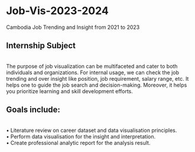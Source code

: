 # Job-Vis-2023-2024
Cambodia Job Trending and Insight from 2021 to 2023
## Internship Subject
<br>The purpose of job visualization can be multifaceted and cater to both individuals and organizations.
For internal usage, we can check the job trending and over insight like position, job requirement, salary
range, etc. It helps one to guide the job search and decision-making. Moreover, it helps you prioritize
learning and skill development efforts.
## Goals include:
<br/>• Literature review on career dataset and data visualisation principles.
<br/>• Perform data visualisation for the insight and interpretation.
<br/>• Create professional analytic report for the analysis result.
